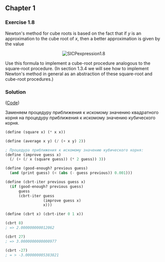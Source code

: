 ## Chapter 1

### Exercise 1.8

Newton's method for cube roots is based on the fact that if _y_ is an approximation to the cube root of _x_, then a better approximation is given by the value

<p align="center">
  <img src="https://i.ibb.co/89bVMqf/SICPexpression1-8.png" alt="SICPexpression1.8" title="SICPexpression1.8">
</p>

Use this formula to implement a cube-root procedure analogous to the square-root procedure. (In section 1.3.4 we will see how to implement Newton's method in general as an abstraction of these square-root and cube-root procedures.)


### Solution

([Code](../../src/Chapter%201/Exercise%201.08.scm))

Заменяем процедуру приближения к искомому значению квадратного корня на процедуру приближения к искомому значению кубического корня.

```scheme
(define (square x) (* x x))

(define (average x y) (/ (+ x y) 2))

; Процедура приближения к искомому значению кубичеcкого корня:
(define (improve guess x)
  (/ (+ (/ x (square guess)) (* 2 guess)) 3))

(define (good-enough? previous guess)
  (and (print guess) (< (abs (- guess previous)) 0.001)))

(define (cbrt-iter previous guess x)
  (if (good-enough? previous guess)
      guess
      (cbrt-iter guess
                 (improve guess x)
                 x)))

(define (cbrt x) (cbrt-iter 0 1 x))

(cbrt 8)
; => 2.000000000012062

(cbrt 27)
; => 3.0000000000000977

(cbrt -27)
; = > -3.000000005383821
```


